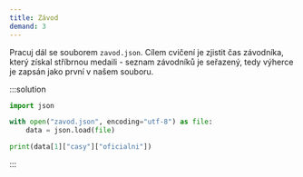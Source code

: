 ```yaml
---
title: Závod
demand: 3
---
```


Pracuj dál se souborem `zavod.json`. Cílem cvičení je zjistit čas závodníka, který získal stříbrnou medaili - seznam závodníků je seřazený, tedy výherce je zapsán jako první v našem souboru.

:::solution
```py
import json

with open("zavod.json", encoding="utf-8") as file:
    data = json.load(file)

print(data[1]["casy"]["oficialni"])
```
:::
